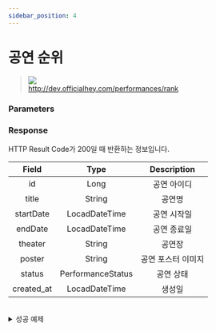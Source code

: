 ```yaml
---
sidebar_position: 4
---
```


# 공연 순위


> ![](https://img.shields.io/static/v1?label=&message=GET&color=brightgreen) <br/>
> http://dev.officialhey.com/performances/rank


### Parameters


### Response

HTTP Result Code가 200일 때 반환하는 정보입니다.


|   Field    |       Type        | Description |   
|:----------:|:-----------------:|:----------:|
|     id     |       Long        |   공연 아이디   | 
|   title    |      String       |     공연명    |   
| startDate  |   LocadDateTime   |   공연 시작일   |  
|  endDate   |   LocadDateTime   |   공연 종료일   |  
|  theater   |      String       |     공연장    |    
|   poster   |      String       | 공연 포스터 이미지 | 
|   status   | PerformanceStatus |    공연 상태   | 
| created_at | LocadDateTime |    생성일     | 

<br/>

  <details markdown="1">
  <summary>성공 예제</summary>

  ```
  {
    "status": true,
    "data": {
        "content": [
            {
                "id": "PF244688",
                "title": "D82 meet up live",
                "startDate": "2024-08-02",
                "endDate": "2024-08-02",
                "theater": "http://www.kopis.or.kr/upload/pfmPoster/PF_PF244688_240710_130911.png",
                "poster": "웨스트브릿지 라이브홀 (웨스트브릿지 라이브홀)",
                "status": "UPCOMING",
                "createdAt": "2024-07-11 19:15:21"
            },
            {
                "id": "PF244680",
                "title": "더베인 단독콘서트, MONSTER Ⅹ 0803",
                "startDate": "2024-08-03",
                "endDate": "2024-08-03",
                "theater": "http://www.kopis.or.kr/upload/pfmPoster/PF_PF244680_240710_124706.png",
                "poster": "KT&G 상상마당 라이브홀 [마포] (KT&G 상상마당 라이브홀 [마포] )",
                "status": "UPCOMING",
                "createdAt": "2024-07-11 19:15:21"
            },
            {
                "id": "PF244685",
                "title": "BoA LIVE TOUR, BoA: One' s Own",
                "startDate": "2024-10-12",
                "endDate": "2024-10-13",
                "theater": "http://www.kopis.or.kr/upload/pfmPoster/PF_PF244685_240710_130015.png",
                "poster": "올림픽공원 (SK핸드볼경기장(펜싱경기장))",
                "status": "UPCOMING",
                "createdAt": "2024-07-11 19:15:21"
            },
            {
                "id": "PF244690",
                "title": "TOMORROW X TOGETHER WORLD TOUR: ACT : PROMISE [일본]",
                "startDate": "2024-07-27",
                "endDate": "2024-09-15",
                "theater": "http://www.kopis.or.kr/upload/pfmPoster/PF_PF244690_240710_131249.gif",
                "poster": "교세라 돔 오사카 (KYOCERA DOME OSAKA) (KYOCERA DOME OSAKA)",
                "status": "UPCOMING",
                "createdAt": "2024-07-11 19:15:21"
            }
        ],
        "currentPage": 0,
        "size": 20,
        "first": true,
        "last": true
    }
}
  ```
  </details>
<br/>